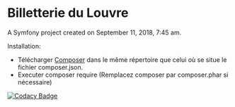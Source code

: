 Billetterie du Louvre 
===========
A Symfony project created on September 11, 2018, 7:45 am.

Installation:

- Télécharger <a href="https://getcomposer.org/download/">Composer</a> dans le même répertoire que celui où se situe le fichier composer.json. 
- Executer composer require (Remplacez composer par composer.phar si nécessaire) 

[![Codacy Badge](https://api.codacy.com/project/badge/Grade/225b65c8fb2447dd9e42772fa7806187)](https://www.codacy.com/app/fjulien819/Billetterie-du-Louvre-?utm_source=github.com&amp;utm_medium=referral&amp;utm_content=fjulien819/Billetterie-du-Louvre-&amp;utm_campaign=Badge_Grade)
